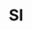 ---
published:  false
post_id:    2018-SI
title:      SI
images:
  - ext:    00.jpg
    width:  2400
    height: 1802
  - ext:    01.jpg
    width:  1802
    height: 2400
---